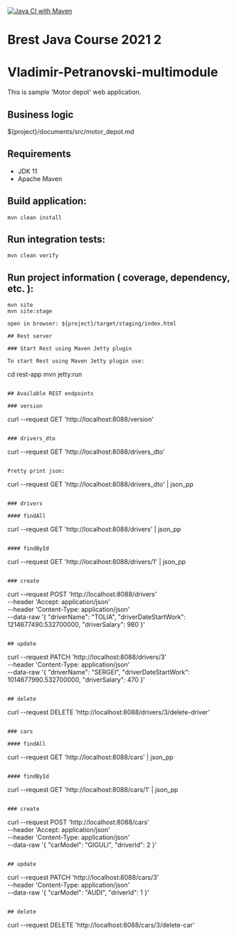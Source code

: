 [![Java CI with Maven](https://github.com/Brest-Java-Course-2021-2/Vladimir-Petranovski-multimodule/actions/workflows/maven.yml/badge.svg)](https://github.com/Brest-Java-Course-2021-2/Vladimir-Petranovski-multimodule/actions/workflows/maven.yml)

# Brest Java Course 2021 2

# Vladimir-Petranovski-multimodule

This is sample 'Motor depot' web application.

## Business logic

${project}/documents/src/motor_depot.md

## Requirements

* JDK 11
* Apache Maven

## Build application:
```
mvn clean install
```

## Run integration tests:
```
mvn clean verify
```

## Run project information ( coverage, dependency, etc. ):
```
mvn site
mvn site:stage

open in browser: ${project}/target/staging/index.html

## Rest server

### Start Rest using Maven Jetty plugin

To start Rest using Maven Jetty plugin use:

```
cd rest-app
mvn jetty:run
```

## Available REST endpoints

### version

```
curl --request GET 'http://localhost:8088/version'
```

### drivers_dto

```
curl --request GET 'http://localhost:8088/drivers_dto'
```

Pretty print json:

```
curl --request GET 'http://localhost:8088/drivers_dto' | json_pp
```

### drivers

#### findAll

```
curl --request GET 'http://localhost:8088/drivers' | json_pp
```

#### findById

```
curl --request GET 'http://localhost:8088/drivers/1' | json_pp
```

### create

```
curl --request POST 'http://localhost:8088/drivers' \
--header 'Accept: application/json' \
--header 'Content-Type: application/json' \
--data-raw '{
"driverName": "TOLIA",
"driverDateStartWork": 1214677490.532700000,
"driverSalary": 980
}'
```

## update

```
curl --request PATCH 'http://localhost:8088/drivers/3' \
--header 'Content-Type: application/json' \
--data-raw '{
"driverName": "SERGEI",
"driverDateStartWork": 1014677990.532700000,
"driverSalary": 470
}'
```

## delete

```
curl --request DELETE 'http://localhost:8088/drivers/3/delete-driver'
```

### cars

#### findAll

```
curl --request GET 'http://localhost:8088/cars' | json_pp
```

#### findById

```
curl --request GET 'http://localhost:8088/cars/1' | json_pp
```

### create

```
curl --request POST 'http://localhost:8088/cars' \
--header 'Accept: application/json' \
--header 'Content-Type: application/json' \
--data-raw '{
"carModel": "GIGULI",
"driverId": 2
}'
```

## update

```
curl --request PATCH 'http://localhost:8088/cars/3' \
--header 'Content-Type: application/json' \
--data-raw '{
"carModel": "AUDI",
"driverId": 1
}'
```

## delete

```
curl --request DELETE 'http://localhost:8088/cars/3/delete-car'
```

